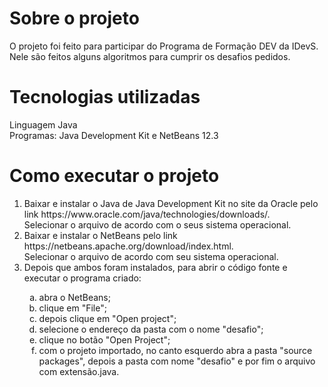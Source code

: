 # Sobre o projeto
O projeto foi feito para participar do Programa de Formação DEV da IDevS. Nele são feitos alguns algoritmos para cumprir os desafios pedidos.
# Tecnologias utilizadas
Linguagem Java<br>
Programas: Java Development Kit e NetBeans 12.3
# Como executar o projeto
<ol>
<li> Baixar e instalar o Java de Java Development Kit no site da Oracle pelo link https://www.oracle.com/java/technologies/downloads/. </li>
Selecionar o arquivo de acordo com o seus sistema operacional. </li>
<li> Baixar e instalar o NetBeans pelo link https://netbeans.apache.org/download/index.html. </li>
Selecionar o arquivo de acordo com seu sistema operacional. </li>
<li> Depois que ambos foram instalados, para abrir o código fonte e executar o programa criado: </li>
<ol type="a">
  <li>abra o NetBeans; </li>
  <li>clique em "File"; </li>
  <li>depois clique em "Open project"; </li>
  <li>selecione o endereço da pasta com o nome "desafio"; </li>
  <li>clique no botão "Open Project"; </li>
  <li>com o projeto importado, no canto esquerdo abra a pasta "source packages", depois a pasta com nome "desafio" e por fim o arquivo com extensão.java.</li>
</ol>
</ol>
